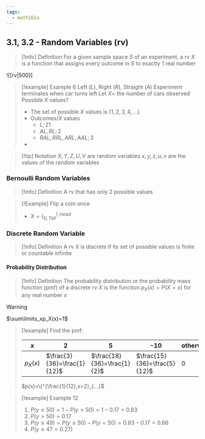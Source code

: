 ```yaml
---
tags:
  - math161a
---
```

## 3.1, 3.2 - Random Variables (rv)

> [!info] Definition
> For a given sample space $S$ of an experiment, a rv $X$ is a function that assigns every outcome in $S$ to exactly $1$ real number

![[rv|500]]

>[!example] Example 6
>Left ($L$), Right ($R$), Straight ($A$)
>Experiment terminates when car turns left
>Let $X=$ the number of cars observed
>Possible $X$ values?
>* The set of possible $X$ values is $\{1,2,3,4,...\}$
>* Outcomes/$X$ values
>	* $L;21$
>	* $AL,RL;2$
>	* $RAL,RRL,ARL,AAL;3$
>* 

>[!tip] Notation
>$X,Y,Z,U,V$ are random variables
>$x,y,z,u,v$ are the values of the random variables
### Bernoulli Random Variables

>[!info] Definition
>A rv that has only 2 possible values

>[!Example]
>Flip a coin once
>* $X=\{^{1,Head}_{0,Tail}$
### Discrete Random Variable

>[!info] Definition
>A rv $X$ is discrete if its set of possible values is finite or countable infinite

#### Probability Distribution

>[!info] Definition
>The probability distribution or the probability mass function (pmf) of a discrete rv $X$ is the function $p_X(x)=P(X=x)$ for any real number $x$

>[!warning]
>$\sum\limits_xp_X(x)=1$

>[!example]
>Find the pmf: 
>
>| $x$ | 2 | 5 | -10 | otherwise |
>| ---- | ---- | ---- | ----------- | -- |
>| $p_X(x)$ | $\frac{3}{36}=\frac{1}{12}$ | $\frac{18}{36}=\frac{1}{2}$ | $\frac{15}{36}=\frac{5}{12}$ | 0 |
>$p(x)=\{^{\frac{1}{12},x=2}_{...}$

>[!example] Example 12
>1. $P(y\leq50)=1-P(y>50)=1-0.17=0.83$
>2. $P(y>50)=0.17$
>3. $P(y\leq49)=P(y\leq50)-P(y=50)=0.83-0.17=0.66$
>4. $P(y\leq47=0.27)$
















